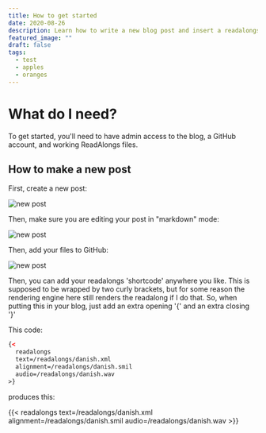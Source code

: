 ```yaml
---
title: How to get started
date: 2020-08-26
description: Learn how to write a new blog post and insert a readalongs widget.
featured_image: ""
draft: false
tags:
  - test
  - apples
  - oranges
---
```


# What do I need?

To get started, you'll need to have admin access to the blog, a GitHub account, and working ReadAlongs files.

## How to make a new post

First, create a new post:

![new post](/img/new-post.png)

Then, make sure you are editing your post in "markdown" mode:

![new post](/img/markdown-mode.png)

Then, add your files to GitHub:

![new post](/img/gh.png)

Then, you can add your readalongs 'shortcode' anywhere you like. This is supposed to be wrapped by two curly brackets, but for some reason the rendering engine here still renders the readalong if I do that. So, when putting this in your blog, just add an extra opening '{' and an extra closing '}'

This code:

```html
{< 
  readalongs
  text=/readalongs/danish.xml 
  alignment=/readalongs/danish.smil 
  audio=/readalongs/danish.wav 
>}
```

produces this:

{{< readalongs
  text=/readalongs/danish.xml 
  alignment=/readalongs/danish.smil 
  audio=/readalongs/danish.wav >}}